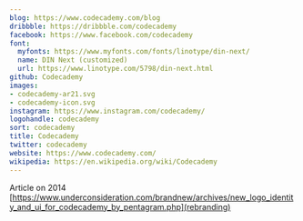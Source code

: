 ```yaml
---
blog: https://www.codecademy.com/blog
dribbble: https://dribbble.com/codecademy
facebook: https://www.facebook.com/codecademy
font:
  myfonts: https://www.myfonts.com/fonts/linotype/din-next/
  name: DIN Next (customized)
  url: https://www.linotype.com/5798/din-next.html
github: Codecademy
images:
- codecademy-ar21.svg
- codecademy-icon.svg
instagram: https://www.instagram.com/codecademy/
logohandle: codecademy
sort: codecademy
title: Codecademy
twitter: codecademy
website: https://www.codecademy.com/
wikipedia: https://en.wikipedia.org/wiki/Codecademy
---
```


Article on 2014 [https://www.underconsideration.com/brandnew/archives/new_logo_identity_and_ui_for_codecademy_by_pentagram.php](rebranding)
